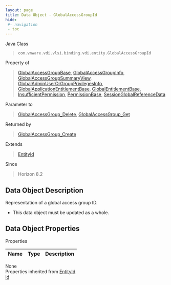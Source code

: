 ```yaml
---
layout: page
title: Data Object - GlobalAccessGroupId
hide:
 #- navigation
 - toc
---
```


  
  
  



Java Class  
> `com.vmware.vdi.vlsi.binding.vdi.entity.GlobalAccessGroupId`

Property of  
> [GlobalAccessGroupBase](vdi.users.GlobalAccessGroup.GlobalAccessGroupBase.md#field_detail), [GlobalAccessGroupInfo](vdi.users.GlobalAccessGroup.GlobalAccessGroupInfo.md#field_detail), [GlobalAccessGroupSummaryView](vdi.users.GlobalAccessGroup.GlobalAccessGroupSummaryView.md#field_detail), [GlobalAdminUserOrGroupPrivilegesInfo](vdi.users.AdminUserOrGroup.GlobalAdminUserOrGroupPrivilegesInfo.md#field_detail), [GlobalApplicationEntitlementBase](vdi.federation.GlobalApplicationEntitlement.GlobalApplicationEntitlementBase.md#field_detail), [GlobalEntitlementBase](vdi.federation.GlobalEntitlement.GlobalEntitlementBase.md#field_detail), [InsufficientPermission](vdi.fault.InsufficientPermission.md#field_detail), [PermissionBase](vdi.users.Permission.PermissionBase.md#field_detail), [SessionGlobalReferenceData](vdi.users.Session.SessionGlobalReferenceData.md#field_detail)

Parameter to  
> [GlobalAccessGroup_Delete](vdi.users.GlobalAccessGroup.md#delete), [GlobalAccessGroup_Get](vdi.users.GlobalAccessGroup.md#get)

Returned by  
> [GlobalAccessGroup_Create](vdi.users.GlobalAccessGroup.md#create)

Extends  
> [EntityId](vdi.EntityId.md)

Since  
> Horizon 8.2


## Data Object Description 

Representation of a global access group ID. 

  * This data object must be updated as a whole.



## Data Object Properties

Properties

Name |  Type |  Description   
---|---|---  
None  
Properties inherited from [EntityId](vdi.EntityId.md)  
[id](vdi.EntityId.md#id)  
  
  
  
  
  
